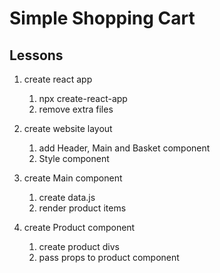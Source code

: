 # Simple Shopping Cart

## Lessons

1. create react app
    1. npx create-react-app
    2. remove extra files

2. create website layout
    1. add Header, Main and Basket component
    2. Style component

3. create Main component
    1. create data.js
    2. render product items

4. create Product component
    1. create product divs
    2. pass props to product component

    



